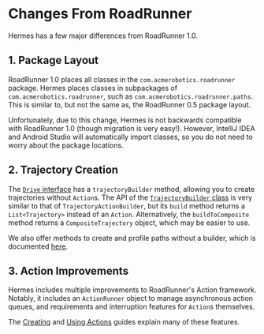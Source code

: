 # Changes From RoadRunner

Hermes has a few major differences from RoadRunner 1.0.

## 1. Package Layout

RoadRunner 1.0 places all classes in the `com.acmerobotics.roadrunner` package.
Hermes places classes in subpackages of `com.acmerobotics.roadrunner`,
such as `com.acmerobotics.roadrunner.paths`. 
This is similar to, but not the same as, the RoadRunner 0.5 package layout.

Unfortunately, due to this change, Hermes is not backwards compatible
with RoadRunner 1.0 (though migration is very easy!).
However, IntelliJ IDEA and Android Studio will automatically import classes,
so you do not need to worry about the package locations.

## 2. Trajectory Creation

The [`Drive` interface](https://docs.hermes.zharel.gay/ftc/com.acmerobotics.roadrunner.ftc/-drive/index.html)
has a `trajectoryBuilder` method, allowing you to create trajectories without `Action`s.
The API of the [`TrajectoryBuilder` class](https://docs.hermes.zharel.gay/core/com.acmerobotics.roadrunner.trajectories/-trajectory-builder/index.html)
is very similar to that of `TrajectoryActionBuilder`, 
but its `build` method returns a `List<Trajectory>` instead of an `Action`.
Alternatively, the `buildToComposite` method returns a `CompositeTrajectory` object,
which may be easier to use.

We also offer methods to create and profile paths without a builder, 
which is documented [here](traj-generation.md).

## 3. Action Improvements

Hermes includes multiple improvements to RoadRunner's Action framework.
Notably, it includes an `ActionRunner` object to manage asynchronous action queues,
and requirements and interruption features for `Action`s themselves.

The [Creating](actions/creating-actions.md) and [Using Actions](actions/using-actions.md)
guides explain many of these features.
